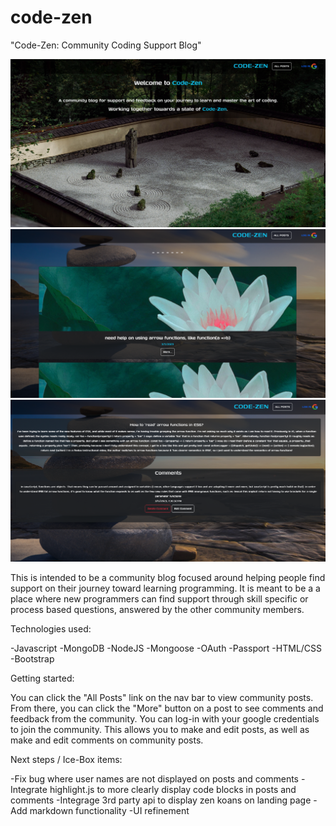# code-zen

"Code-Zen: Community Coding Support Blog"

<img src="public/images/landing-page.png">
<img src="public/images/main-index.png">
<img src= "public/images/post-page.png">


This is intended to be a community blog focused around helping people find support on their journey 
toward learning programming. It is meant to be a a place where new programmers can find support
through skill specific or process based questions, answered by the other community members.

Technologies used:

-Javascript
-MongoDB
-NodeJS
-Mongoose
-OAuth
-Passport
-HTML/CSS
-Bootstrap

Getting started:

You can click the "All Posts" link on the nav bar to view community posts. From there, you can click the "More" button 
on a post to see comments and feedback from the community. You can log-in with your google credentials to join the
community. This allows you to make and edit posts, as well as make and edit comments on community posts.

Next steps / Ice-Box items:

-Fix bug where user names are not displayed on posts and comments
-Integrate highlight.js to more clearly display code blocks in posts and comments
-Integrage 3rd party api to display zen koans on landing page
-Add markdown functionality 
-UI refinement